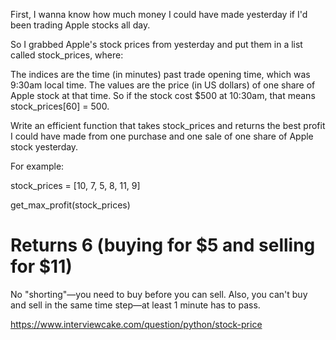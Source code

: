 First, I wanna know how much money I could have made yesterday if I'd been trading Apple stocks all day.

So I grabbed Apple's stock prices from yesterday and put them in a list called stock_prices, where:

The indices are the time (in minutes) past trade opening time, which was 9:30am local time.
The values are the price (in US dollars) of one share of Apple stock at that time.
So if the stock cost $500 at 10:30am, that means stock_prices[60] = 500.

Write an efficient function that takes stock_prices and returns the best profit I could have made from one purchase and one sale of one share of Apple stock yesterday.

For example:

  stock_prices = [10, 7, 5, 8, 11, 9]

get_max_profit(stock_prices)
# Returns 6 (buying for $5 and selling for $11)

No "shorting"—you need to buy before you can sell. Also, you can't buy and sell in the same time step—at least 1 minute has to pass.

https://www.interviewcake.com/question/python/stock-price
